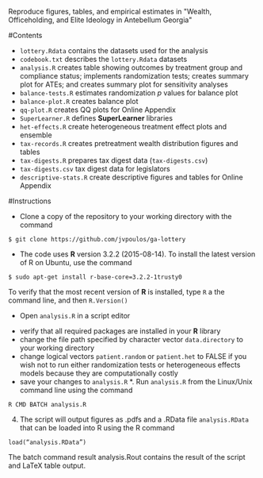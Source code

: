 Reproduce figures, tables, and empirical estimates in "Wealth, Officeholding, and Elite Ideology in Antebellum Georgia"

#Contents
* `lottery.Rdata` contains the datasets used for the analysis 
* `codebook.txt` describes the `lottery.Rdata` datasets
* `analysis.R` creates table showing outcomes by treatment group and compliance status; implements randomization tests; creates summary plot for ATEs; and creates summary plot for sensitivity analyses 
* `balance-tests.R` estimates randomization *p* values for balance plot
* `balance-plot.R` creates balance plot
* `qq-plot.R` creates QQ plots for Online Appendix
* `SuperLearner.R` defines **SuperLearner** libraries
* `het-effects.R` create heterogeneous treatment effect plots and ensemble 
* `tax-records.R` creates pretreatment wealth distribution figures and tables
* `tax-digests.R` prepares tax digest data (`tax-digests.csv`) 
* `tax-digests.csv` tax digest data for legislators
* `descriptive-stats.R` create descriptive figures and tables for Online Appendix

#Instructions
* Clone a copy of the repository to your working directory with the command

```
$ git clone https://github.com/jvpoulos/ga-lottery
```
* The code uses **R** version 3.2.2 (2015-08-14). To install the latest version of R on Ubuntu, use the command 
```
$ sudo apt-get install r-base-core=3.2.2-1trusty0
````
To verify that the most recent version of **R** is installed, type `R` a the command line, and then
`R.Version()`
* Open `analysis.R` in a script editor
- verify that all required packages are installed in your **R** library
- change the file path specified by character vector `data.directory` to your working directory
- change logical vectors `patient.random` or `patient.het` to FALSE if you wish not to run either randomization tests or heterogeneous effects models because they are computationally costly 
- save your changes to `analysis.R`
*. Run `analysis.R` from the Linux/Unix command line using the command
```
R CMD BATCH analysis.R
```
4. The script will output figures as .pdfs and a .RData file `analysis.RData` that can be loaded into R using the R command
```
load(“analysis.RData”)
``` 
The batch command result analysis.Rout contains the result of the script and LaTeX table output.
